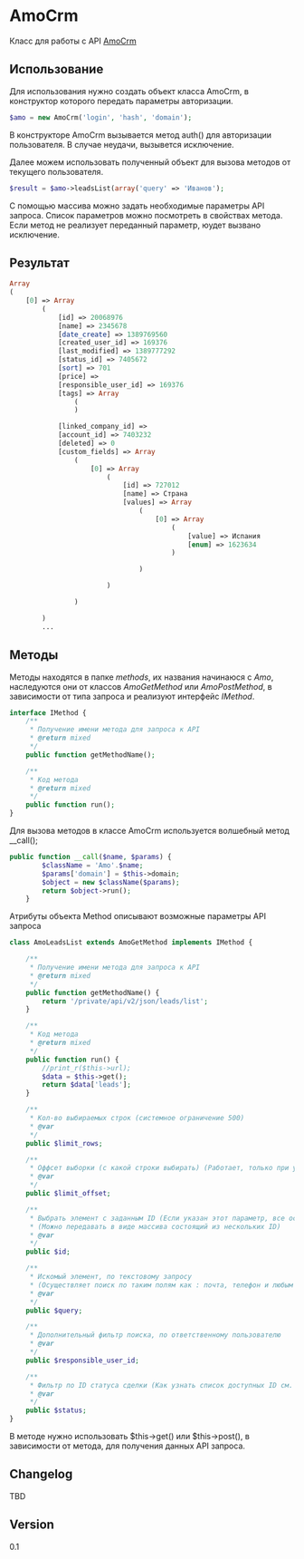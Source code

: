 AmoCrm
=========

Класс для работы с API [AmoCrm]

Использование
-------------
Для использования нужно создать объект класса AmoCrm, в конструктор которого передать параметры авторизации.

```php
$amo = new AmoCrm('login', 'hash', 'domain');
```

В конструкторе AmoCrm вызывается метод auth() для авторизации пользователя. В случае неудачи, вызывется исключение.

Далее можем использовать полученный объект для вызова методов от текущего пользователя. 

```php
$result = $amo->leadsList(array('query' => 'Иванов');
```

С помощью массива можно задать необходимые параметры API запроса. Список параметров можно посмотреть в свойствах метода. Если метод не реализует переданный параметр, юудет вызвано исключение. 


Результат
-------------

```php
Array
(
    [0] => Array
        (
            [id] => 20068976
            [name] => 2345678
            [date_create] => 1389769560
            [created_user_id] => 169376
            [last_modified] => 1389777292
            [status_id] => 7405672
            [sort] => 701
            [price] => 
            [responsible_user_id] => 169376
            [tags] => Array
                (
                )

            [linked_company_id] => 
            [account_id] => 7403232
            [deleted] => 0
            [custom_fields] => Array
                (
                    [0] => Array
                        (
                            [id] => 727012
                            [name] => Страна
                            [values] => Array
                                (
                                    [0] => Array
                                        (
                                            [value] => Испания
                                            [enum] => 1623634
                                        )

                                )

                        )

                )

        )
        ...
```

Методы
-----------------

Методы находятся в папке *methods*, их названия начинаюся с *Amo*, наследуются они от классов *AmoGetMethod* или *AmoPostMethod*, в зависимости от типа запроса и реализуют интерфейс *IMethod*.

```php
interface IMethod {
    /**
     * Получение имени метода для запроса к API
     * @return mixed
     */
    public function getMethodName();

    /**
     * Код метода
     * @return mixed
     */
    public function run();
} 
```



Для вызова методов в классе AmoCrm используется волшебный метод __call();

```php
public function __call($name, $params) {
        $className = 'Amo'.$name;
        $params['domain'] = $this->domain;
        $object = new $className($params);
        return $object->run();
    }
```

Атрибуты объекта Method описывают возможные параметры API запроса


```php
class AmoLeadsList extends AmoGetMethod implements IMethod {

    /**
     * Получение имени метода для запроса к API
     * @return mixed
     */
    public function getMethodName() {
        return '/private/api/v2/json/leads/list';
    }

    /**
     * Код метода
     * @return mixed
     */
    public function run() {
        //print_r($this->url);
        $data = $this->get();
        return $data['leads'];
    }

    /**
     * Кол-во выбираемых строк (системное ограничение 500)
     * @var
     */
    public $limit_rows;

    /**
     * Оффсет выборки (с какой строки выбирать) (Работает, только при условии, что limit_rows тоже указан)
     * @var
     */
    public $limit_offset;

    /**
     * Выбрать элемент с заданным ID (Если указан этот параметр, все остальные игнорируются)
     * (Можно передавать в виде массива состоящий из нескольких ID)
     * @var
     */
    public $id;

    /**
     * Искомый элемент, по текстовому запросу
     * (Осуществляет поиск по таким полям как : почта, телефон и любым иным полям, Не осуществляет поиск по заметкам и         * задачам
     * @var
     */
    public $query;

    /**
     * Дополнительный фильтр поиска, по ответственному пользователю
     * @var
     */
    public $responsible_user_id;

    /**
     * Фильтр по ID статуса сделки (Как узнать список доступных ID см. здесь)
     * @var
     */
    public $status;
} 
```

В методе нужно использовать $this->get() или $this->post(), в зависимости от метода, для получения данных API запроса.


Changelog
-----------

TBD

Version
----

0.1

[AmoCrm]:https://www.amocrm.ru/

